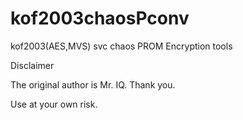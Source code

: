 # kof2003chaosPconv
kof2003(AES,MVS) svc chaos PROM Encryption tools

Disclaimer

The original author is Mr. IQ. Thank you.

Use at your own risk.
